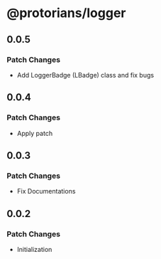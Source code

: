 # @protorians/logger

## 0.0.5

### Patch Changes

- Add LoggerBadge (LBadge) class and fix bugs

## 0.0.4

### Patch Changes

- Apply patch

## 0.0.3

### Patch Changes

- Fix Documentations

## 0.0.2

### Patch Changes

- Initialization
